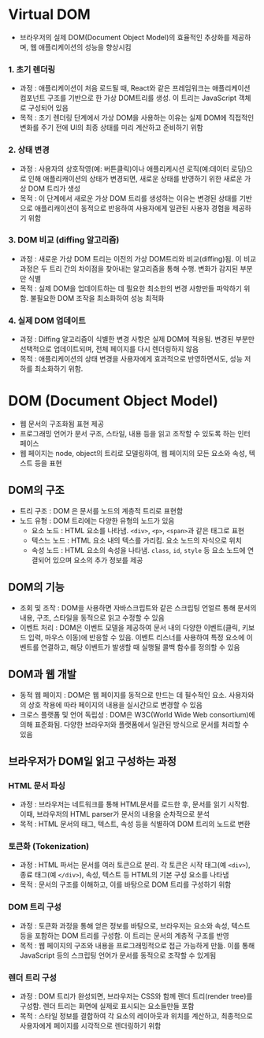 # Virtual DOM
- 브라우저의 실제 DOM(Document Object Model)의 효율적인 추상화를 제공하며, 웹 애플리케이션의 성능을 향상시킴

### 1. 초기 렌더링
  - 과정 : 애플리케이션이 처음 로드될 때, React와 같은 프레임워크는 애플리케이션 컴포넌트 구조를 기반으로 한 가상 DOM트리를 생성. 이 트리는 JavaScript 객체로 구성되어 있음
  - 목적 : 초기 렌더링 단계에서 가상 DOM을 사용하는 이유는 실제 DOM에 직접적인 변화를 주기 전에 UI의 최종 상태를 미리 계산하고 준비하기 위함
### 2. 상태 변경
  - 과정 : 사용자의 상호작영(예: 버튼클릭)이나 애플리케시션 로직(예:데이터 로딩)으로 인해 애플리캐이션의 상태가 변경되면, 새로운 상태를 반영하기 위한 새로운 가상 DOM 트리가 생성
  - 목적 : 이 단계에서 새로운 가상 DOM 트리를 생성하는 이유는 변경된 상태를 기반으로 애플리캐이션이 동적으로 반응하여 사용자에게 일관된 사용자 경험을 제공하기 위함
### 3. DOM 비교 (diffing 알고리즘)
  - 과정 : 새로운 가상 DOM 트리는 이전의 가상 DOM트리와 비교(diffing)됨. 이 비교 과정은 두 트리 간의 차이점을 찾아내는 알고리즘을 통해 수행. 변화가 감지된 부분만 식별
  - 목적 : 실제 DOM을 업데이트하는 데 필요한 최소한의 변경 사항만들 파악하기 위함. 불필요한 DOM 조작을 최소화하여 성능 최적화
### 4. 실제 DOM 업데이트
  - 과정 : Diffing 알고리즘이 식별한 변경 사항은 실제 DOM에 적용됨. 변경된 부분만 선택적으로 업데이트되며, 전체 페이지를 다시 렌더링하지 않음
  - 목적 : 애플리케이션의 상태 변경을 사용자에게 효과적으로 반영하면서도, 성능 저하를 최소화하기 위함. 



# DOM (Document Object Model)
- 웹 문서의 구조화됨 표현 제공
- 프로그래밍 언어가 문서 구조, 스타일, 내용 등을 읽고 조작할 수 있도록 하는 인터페이스
- 웹 페이지는 node, object의 트리로 모델링하여, 웹 페이지의 모든 요소와 속성, 텍스트 등을 표현

## DOM의 구조
- 트리 구조 : DOM 은 문서를 노드의 계층적 트리로 표현함
- 노드 유형 : DOM 트리에는 다양한 유형의 노드가 있음
  - 요소 노드 : HTML 요소를 나타냄. `<div>`, `<p>`, `<span>`과 같은 태그로 표현
  - 텍스느 노드 : HTML 요소 내의 텍스를 가리킴. 요소 노드의 자식으로 위치
  - 속성 노드 : HTML 요소의 속성을 나타냄. `class`, `id`, `style` 등 요소 노드에 연결되어 있으며 요소의 추가 정보를 제공

 ## DOM의 기능
 - 조회 및 조작 : DOM을 사용하면 자바스크립트와 같은 스크립팅 언얼르 통해 문서의 내용, 구조, 스타일을 동적으로 읽고 수정할 수 있음
 - 이벤트 처리 : DOM은 이벤트 모델을 제공하여 문서 내의 다양한 이벤트(클릭, 키보드 입력, 마우스 이동)에 반응할 수 있음. 이벤트 리스너를 사용하여 특정 요소에 이벤트를 연결하고, 해당 이벤트가 발생할 때 실행될 콜백 함수를 정의할 수 있음

 ## DOM과 웹 개발
 - 동적 웹 페이지 : DOM은 웹 페이지를 동적으로 만드는 데 필수적인 요소. 사용자와의 상호 작용에 따라 페이지의 내용을 실시간으로 변경할 수 있음
 - 크로스 플랫폼 및 언어 독립성 : DOM은 W3C(World Wide Web consortium)에 의해 표준화됨. 다양한 브라우저와 플랫폼에서 일관된 방식으로 문서를 처리할 수 있음

## 브라우저가 DOM일 읽고 구성하는 과정
### HTML 문서 파싱
  - 과정 : 브라우저는 네트워크를 통해 HTML문서를 로드한 후, 문서를 읽기 시작함. 이때, 브라우저의 HTML parser가 문서의 내용을 순차적으로 분석
  - 목적 : HTML 문서의 태그, 텍스트, 속성 등을 식별하여 DOM 트리의 노드로 변환
### 토큰화 (Tokenization)
  - 과정 : HTML 파서는 문서를 여러 토큰으로 분리. 각 토큰은 시작 태그(예 `<div>`), 종료 태그(예 `</div>`), 속성, 텍스트 등 HTML의 기본 구성 요소를 나타냄
  - 목적 : 문서의 구조를 이해하고, 이를 바탕으로 DOM 트리를 구성하기 위함
### DOM 트리 구성
  - 과정 : 토큰화 과정을 통해 얻은 정보를 바탕으로, 브라우저는 요소와 속성, 텍스트 등을 포함하는 DOM 트리를 구성함. 이 트리는 문서의 계층적 구조를 반영
  - 목적 : 웹 페이지의 구조와 내용을 프로그래밍적으로 접근 가능하게 만듦. 이를 통해 JavaScript 등의 스크립팅 언어가 문서를 동적으로 조작할 수 있게됨
### 렌더 트리 구성
  - 과정 : DOM 트리가 완성되면, 브라우저는 CSS와 함께 렌더 트리(render tree)를 구성함. 렌더 트리는 화면에 실제로 표시되는 요소들만들 포함
  - 목적 : 스타일 정보를 결합하여 각 요소의 레이아웃과 위치를 계산하고, 최종적으로 사용자에게 페이지를 시각적으로 렌더링하기 위함 
